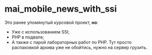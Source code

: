 # mai_mobile_news_with_ssi
Это ранее упомянутый курсовой проект, __но__:
- Уже с использованием SSI;
- PHP в подвале;
- А также с парой лабораторных работ по PHP.
Тут просто распаковкой архива уже не обойтись, нужно на сервер грузить.
